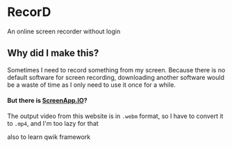 # RecorD

An online screen recorder without login

## Why did I make this?

Sometimes I need to record something from my screen. Because there is no default software for screen recording, downloading another software would be a waste of time as I only need to use it once for a while.

#### But there is [ScreenApp.IO](https://screenapp.io/)?

The output video from this website is in `.webm` format, so I have to convert it to `.mp4`, and I'm too lazy for that

also to learn qwik framework
